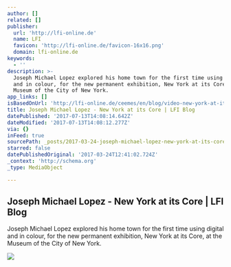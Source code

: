 ```yaml
---
author: []
related: []
publisher:
  url: 'http://lfi-online.de'
  name: LFI
  favicon: 'http://lfi-online.de/favicon-16x16.png'
  domain: lfi-online.de
keywords:
  - ''
description: >-
  Joseph Michael Lopez explored his home town for the first time using digital
  and in colour, for the new permanent exhibition, New York at its Core, at the
  Museum of the City of New York.
app_links: []
isBasedOnUrl: 'http://lfi-online.de/ceemes/en/blog/video-new-york-at-its-core-1190.html'
title: Joseph Michael Lopez - New York at its Core | LFI Blog
datePublished: '2017-07-13T14:08:14.642Z'
dateModified: '2017-07-13T14:08:12.277Z'
via: {}
inFeed: true
sourcePath: _posts/2017-03-24-joseph-michael-lopez-new-york-at-its-core-or-lfi-blog.md
starred: false
datePublishedOriginal: '2017-03-24T12:41:02.724Z'
_context: 'http://schema.org'
_type: MediaObject

---
```

<article style=""><h1>Joseph Michael Lopez - New York at its Core | LFI Blog</h1><p>Joseph Michael Lopez explored his home town for the first time using digital and in colour, for the new permanent exhibition, New York at its Core, at the Museum of the City of New York.</p><img src="http://lfi-online.de/ceemes/webfile/show/2273787/x=1200/y=1200" /></article>